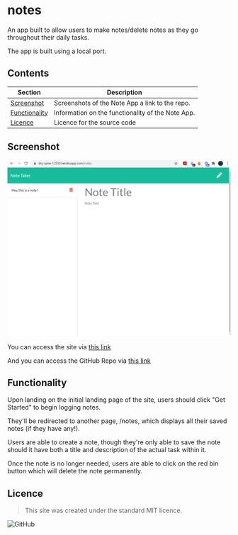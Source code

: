 # notes
An app built to allow users to make notes/delete notes as they go throughout their daily tasks.

The app is built using a local port.

## Contents
Section | Description
------------ | -------------
[Screenshot](#screenshot) | Screenshots of the Note App a link to the repo.
[Functionality](#functionality) | Information on the functionality of the Note App.
[Licence](#licence) | Licence for the source code

## Screenshot
![Screenshot of working Note App](/assets/NoteApp.PNG)

You can access the site via [this link](https://dry-spire-12530.herokuapp.com/)

And you can access the GitHub Repo via [this link](https://github.com/kvtemadden/notes/)

## Functionality
Upon landing on the initial landing page of the site, users should click "Get Started" to begin logging notes.

They'll be redirected to another page, /notes, which displays all their saved notes (if they have any!).

Users are able to create a note, though they're only able to save the note should it have both a title and description of the actual task within it.

Once the note is no longer needed, users are able to click on the red bin button which will delete the note permanently.

## Licence
> This site was created under the standard MIT licence.

![GitHub](https://img.shields.io/github/license/kvtemadden/portfolio?color=%23203333&label=LICENCED%20AS&style=for-the-badge)
